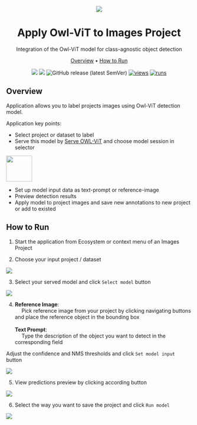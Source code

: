 <div align="center" markdown>
<img src="https://user-images.githubusercontent.com/115161827/230065782-f033aa7d-6acc-405b-89e3-81330bb66bbb.png" />

# Apply Owl-ViT to Images Project
Integration of the Owl-ViT model for class-agnostic object detection

<p align="center">
  <a href="#Overview">Overview</a> •
  <a href="#How-to-Run">How to Run</a>
</p>

[![](https://img.shields.io/badge/supervisely-ecosystem-brightgreen)](https://ecosystem.supervise.ly/apps/supervisely-ecosystem/apply-owl-vit-to-images-project)
[![](https://img.shields.io/badge/slack-chat-green.svg?logo=slack)](https://supervise.ly/slack)
![GitHub release (latest SemVer)](https://img.shields.io/github/v/release/supervisely-ecosystem/apply-owl-vit-to-images-project)
[![views](https://app.supervise.ly/img/badges/views/supervisely-ecosystem/apply-owl-vit-to-images-project.png)](https://supervise.ly)
[![runs](https://app.supervise.ly/img/badges/runs/supervisely-ecosystem/apply-owl-vit-to-images-project.png)](https://supervise.ly)

</div>

## Overview
Application allows you to label projects images using Owl-ViT detection model.

Application key points:

- Select project or dataset to label
- Serve this model by [Serve OWL-ViT](https://ecosystem.supervise.ly/apps/apply-object-segmentor-to-images-project) and choose model session in selector
<img data-key="sly-module-link" data-module-slug="supervisely-ecosystem/serve-owl-vit" src="xxx" height="70px" margin-bottom="20px"/>

- Set up model input data as text-prompt or reference-image
- Preview detection results
- Apply model to project images and save new annotations to new project or add to existed  

## How to Run

1. Start the application from Ecosystem or context menu of an Images Project

2. Choose your input project / dataset

<img src="https://user-images.githubusercontent.com/115161827/230068919-1c67170a-855f-4372-b78c-823c0a4da0fd.png" />

3. Select your served model and click `Select model` button

<img src="https://user-images.githubusercontent.com/115161827/230893590-cb0077e0-7a4f-4ce4-9bc1-a70278e07b49.png" />

4. **Reference Image**: <br> &emsp; Pick reference image from your project by clicking navigating buttons and place the reference object in the bounding box </br> <br>
   **Text Prompt**: <br> &emsp; Type the description of the object you want to detect in the corresponding field
  
Adjust the confidence and NMS thresholds and click `Set model input` button

<img src="https://user-images.githubusercontent.com/115161827/230068907-03be9de7-d75a-4649-8c7e-9bc4fada9731.png" />

5. View predictions preview by clicking according button

<img src="https://user-images.githubusercontent.com/115161827/230068878-18d2ef04-f7fa-47b8-8c58-b42c2298c687.png" />

6. Select the way you want to save the project and click `Run model`

<img src="https://user-images.githubusercontent.com/115161827/230893629-f4ce9a55-8df9-47a5-a698-5c0c2055ea26.png" />
